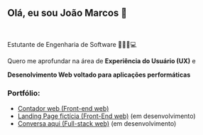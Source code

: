 ## Olá, eu sou João Marcos 👋
<br>

Estutante de Engenharia de Software 👨‍💻🚀💻

Quero me aprofundar na área de **Experiência do Usuário (UX)** e

**Desenolvimento Web voltado para aplicações performáticas**

### Portfólio:
- [Contador web (Front-end web)](https://github.com/joaoMdeASilva/contador-web)
- [Landing Page fictícia (Front-End web)](https://github.com/joaoMdeASilva/landing-page-portfolio-loremjs) (em desenvolvimento)
- [Conversa aqui (Full-stack web)](https://github.com/joaoMdeASilva/conversa-aqui) (em desenvolvimento)
